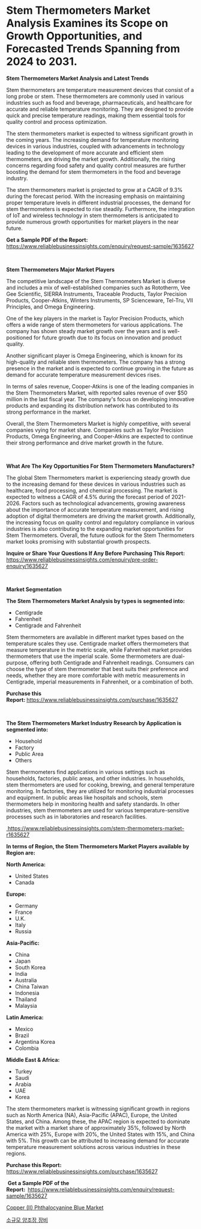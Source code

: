 <p><h1>Stem Thermometers Market Analysis Examines its Scope on Growth Opportunities, and Forecasted Trends Spanning from 2024 to 2031.</h1></p><p><strong>Stem Thermometers Market Analysis and Latest Trends</strong></p>
<p><p>Stem thermometers are temperature measurement devices that consist of a long probe or stem. These thermometers are commonly used in various industries such as food and beverage, pharmaceuticals, and healthcare for accurate and reliable temperature monitoring. They are designed to provide quick and precise temperature readings, making them essential tools for quality control and process optimization.</p><p>The stem thermometers market is expected to witness significant growth in the coming years. The increasing demand for temperature monitoring devices in various industries, coupled with advancements in technology leading to the development of more accurate and efficient stem thermometers, are driving the market growth. Additionally, the rising concerns regarding food safety and quality control measures are further boosting the demand for stem thermometers in the food and beverage industry.</p><p>The stem thermometers market is projected to grow at a CAGR of 9.3% during the forecast period. With the increasing emphasis on maintaining proper temperature levels in different industrial processes, the demand for stem thermometers is expected to rise steadily. Furthermore, the integration of IoT and wireless technology in stem thermometers is anticipated to provide numerous growth opportunities for market players in the near future.</p></p>
<p><strong>Get a Sample PDF of the Report:&nbsp;</strong> <a href="https://www.reliablebusinessinsights.com/enquiry/request-sample/1635627">https://www.reliablebusinessinsights.com/enquiry/request-sample/1635627</a></p>
<p>&nbsp;</p>
<p><strong>Stem Thermometers Major Market Players</strong></p>
<p><p>The competitive landscape of the Stem Thermometers Market is diverse and includes a mix of well-established companies such as Rototherm, Vee Gee Scientific, SIERRA Instruments, Traceable Products, Taylor Precision Products, Cooper-Atkins, Winters Instruments, SP Scienceware, Tel-Tru, VII Principles, and Omega Engineering. </p><p>One of the key players in the market is Taylor Precision Products, which offers a wide range of stem thermometers for various applications. The company has shown steady market growth over the years and is well-positioned for future growth due to its focus on innovation and product quality. </p><p>Another significant player is Omega Engineering, which is known for its high-quality and reliable stem thermometers. The company has a strong presence in the market and is expected to continue growing in the future as demand for accurate temperature measurement devices rises. </p><p>In terms of sales revenue, Cooper-Atkins is one of the leading companies in the Stem Thermometers Market, with reported sales revenue of over $50 million in the last fiscal year. The company's focus on developing innovative products and expanding its distribution network has contributed to its strong performance in the market. </p><p>Overall, the Stem Thermometers Market is highly competitive, with several companies vying for market share. Companies such as Taylor Precision Products, Omega Engineering, and Cooper-Atkins are expected to continue their strong performance and drive market growth in the future.</p></p>
<p>&nbsp;</p>
<p><strong>What Are The Key Opportunities For Stem Thermometers Manufacturers?</strong></p>
<p><p>The global Stem Thermometers market is experiencing steady growth due to the increasing demand for these devices in various industries such as healthcare, food processing, and chemical processing. The market is expected to witness a CAGR of 4.5% during the forecast period of 2021-2026. Factors such as technological advancements, growing awareness about the importance of accurate temperature measurement, and rising adoption of digital thermometers are driving the market growth. Additionally, the increasing focus on quality control and regulatory compliance in various industries is also contributing to the expanding market opportunities for Stem Thermometers. Overall, the future outlook for the Stem Thermometers market looks promising with substantial growth prospects.</p></p>
<p><strong>Inquire or Share Your Questions If Any Before Purchasing This Report:</strong> <a href="https://www.reliablebusinessinsights.com/enquiry/pre-order-enquiry/1635627">https://www.reliablebusinessinsights.com/enquiry/pre-order-enquiry/1635627</a></p>
<p>&nbsp;</p>
<p><strong>Market Segmentation</strong></p>
<p><strong>The Stem Thermometers Market Analysis by types is segmented into:</strong></p>
<p><ul><li>Centigrade</li><li>Fahrenheit</li><li>Centigrade and Fahrenheit</li></ul></p>
<p><p>Stem thermometers are available in different market types based on the temperature scales they use. Centigrade market offers thermometers that measure temperature in the metric scale, while Fahrenheit market provides thermometers that use the imperial scale. Some thermometers are dual-purpose, offering both Centigrade and Fahrenheit readings. Consumers can choose the type of stem thermometer that best suits their preference and needs, whether they are more comfortable with metric measurements in Centigrade, imperial measurements in Fahrenheit, or a combination of both.</p></p>
<p><strong>Purchase this Report:&nbsp;</strong><a href="https://www.reliablebusinessinsights.com/purchase/1635627">https://www.reliablebusinessinsights.com/purchase/1635627</a></p>
<p>&nbsp;</p>
<p><strong>The Stem Thermometers Market Industry Research by Application is segmented into:</strong></p>
<p><ul><li>Household</li><li>Factory</li><li>Public Area</li><li>Others</li></ul></p>
<p><p>Stem thermometers find applications in various settings such as households, factories, public areas, and other industries. In households, stem thermometers are used for cooking, brewing, and general temperature monitoring. In factories, they are utilized for monitoring industrial processes and equipment. In public areas like hospitals and schools, stem thermometers help in monitoring health and safety standards. In other industries, stem thermometers are used for various temperature-sensitive processes such as in laboratories and research facilities.</p></p>
<p><a href="https://www.reliablebusinessinsights.com/stem-thermometers-market-r1635627">&nbsp;https://www.reliablebusinessinsights.com/stem-thermometers-market-r1635627</a></p>
<p><strong>In terms of Region, the Stem Thermometers Market Players available by Region are:</strong></p>
<p>
    <p> <strong> North America: </strong>
        <ul>
            <li>United States</li>
            <li>Canada</li>
        </ul>
        </p> 
    <p> <strong> Europe: </strong>
        <ul>
            <li>Germany</li>
            <li>France</li>
            <li>U.K.</li>
            <li>Italy</li>
            <li>Russia</li>
        </ul>
        </p> 
    <p> <strong> Asia-Pacific: </strong>
        <ul>
            <li>China</li>
            <li>Japan</li>
            <li>South Korea</li>
            <li>India</li>
            <li>Australia</li>
            <li>China Taiwan</li>
            <li>Indonesia</li>
            <li>Thailand</li>
            <li>Malaysia</li>
        </ul>
        </p> 
    <p> <strong> Latin America: </strong>
        <ul>
            <li>Mexico</li>
            <li>Brazil</li>
            <li>Argentina Korea</li>
            <li>Colombia</li>
        </ul>
        </p> 
    <p> <strong> Middle East & Africa: </strong>
        <ul>
            <li>Turkey</li>
            <li>Saudi</li>
            <li>Arabia</li>
            <li>UAE</li>
            <li>Korea</li>
        </ul>
    </p>
    </p>
<p><p>The stem thermometers market is witnessing significant growth in regions such as North America (NA), Asia-Pacific (APAC), Europe, the United States, and China. Among these, the APAC region is expected to dominate the market with a market share of approximately 35%, followed by North America with 25%, Europe with 20%, the United States with 15%, and China with 5%. This growth can be attributed to increasing demand for accurate temperature measurement solutions across various industries in these regions.</p></p>
<p><strong>Purchase this Report: </strong><a href="https://www.reliablebusinessinsights.com/purchase/1635627">https://www.reliablebusinessinsights.com/purchase/1635627</a></p>
<p>&nbsp;<strong>Get a Sample PDF of the Report:&nbsp;&nbsp;</strong><a href="https://www.reliablebusinessinsights.com/enquiry/request-sample/1635627">https://www.reliablebusinessinsights.com/enquiry/request-sample/1635627</a></p>
<p><strong></strong></p>
<p><p><a href="https://github.com/provorikovar/Market-Research-Report-List-5/blob/main/copper-ii-phthalocyanine-blue-market.md">Copper (II) Phthalocyanine Blue Market</a></p><p><a href="https://medium.com/@edaunhshhs/%EB%A7%88%EC%9D%B4%ED%81%AC%EB%A1%9C%EB%B8%8C%EB%A3%A8%EC%96%B4%EB%A6%AC-%EC%9E%A5%EB%B9%84-%EC%8B%9C%EC%9E%A5-%EA%B8%80%EB%A1%9C%EB%B2%8C-%EC%8B%9C%EC%9E%A5-%EB%8F%99%ED%96%A5-%EB%B0%8F-%ED%8C%90%EB%A7%A4-%EB%8F%99%ED%96%A5-2024%EB%85%84%EB%B6%80%ED%84%B0-2031%EB%85%84%EA%B9%8C%EC%A7%80-c5ae120c8181">소규모 양조장 장비</a></p></p>